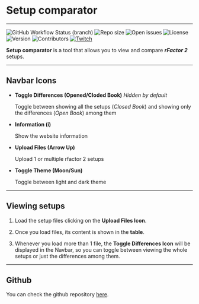 # Setup comparator

---

![GitHub Workflow Status (branch)](https://img.shields.io/github/workflow/status/Sergih28/setup-comparator/Build/dev?style=flat-square)
![Repo size](https://img.shields.io/github/repo-size/sergih28/setup-comparator?style=flat-square)
![Open issues](https://img.shields.io/github/issues/sergih28/setup-comparator?style=flat-square)
![License](https://img.shields.io/github/license/sergih28/setup-comparator?style=flat-square)
![Version](https://img.shields.io/github/package-json/v/sergih28/setup-comparator?style=flat-square&sort=semver)
![Contributors](https://img.shields.io/github/contributors/sergih28/setup-comparator?style=flat-square)
[![Twitch](https://img.shields.io/twitch/status/sergi28tv?style=flat-square)][twitch]

**Setup comparator** is a tool that allows you to view and compare ***rFactor 2*** setups.

---

## Navbar Icons

- **Toggle Differences (Opened/Cloded Book)** *Hidden by default*

  Toggle between showing all the setups (*Closed Book*) and showing only the differences (*Open Book*) among them

- **Information (i)**

  Show the website information

- **Upload Files (Arrow Up)**

  Upload 1 or multiple rfactor 2 setups

- **Toggle Theme (Moon/Sun)**

  Toggle between light and dark theme

---

## Viewing setups

1. Load the setup files clicking on the **Upload Files Icon**.

1. Once you load files, its content is shown in the **table**.

1. Whenever you load more than 1 file, the **Toggle Differences Icon** will be displayed in the Navbar, so you can toggle between viewing the whole setups or just the differences among them.

---

## Github

You can check the github repository [here](https://github.com/Sergih28/setup-comparator).

[twitch]: https://www.twitch.tv/sergi28tv
